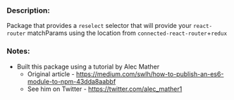 ### Description:
Package that provides a `reselect` selector that will provide your `react-router` matchParams using the location from `connected-react-router`+`redux` 

### Notes: 
- Built this package using a tutorial by Alec Mather
    - Original article - https://medium.com/swlh/how-to-publish-an-es6-module-to-npm-43dda8aabbf
    - See him on Twitter - https://twitter.com/alec_mather1
